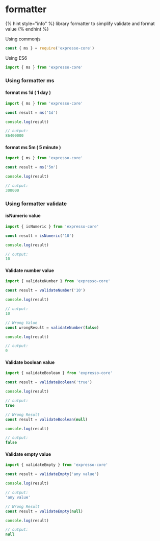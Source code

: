 # formatter

{% hint style="info" %}
library formatter to simplify validate and format value
{% endhint %}

Using commonjs

```javascript
const { ms } = require('expresso-core')
```

Using ES6

```javascript
import { ms } from 'expresso-core'
```

### Using formatter ms

#### format ms 1d ( 1 day )

```javascript
import { ms } from 'expresso-core'

const result = ms('1d')

console.log(result)

// output:
86400000
```

#### format ms 5m ( 5 minute )

```javascript
import { ms } from 'expresso-core'

const result = ms('5m')

console.log(result)

// output:
300000
```

### Using formatter validate

#### isNumeric value

```javascript
import { isNumeric } from 'expresso-core'

const result = isNumeric('10')

console.log(result)

// output:
10
```

#### Validate number value

```javascript
import { validateNumber } from 'expresso-core'

const result = validateNumber('10')

console.log(result)

// output:
10

// Wrong Value
const wrongResult = validateNumber(false)

console.log(result)

// output:
0
```

#### Validate boolean value

```javascript
import { validateBoolean } from 'expresso-core'

const result = validateBoolean('true')

console.log(result)

// output:
true

// Wrong Result
const result = validateBoolean(null)

console.log(result)

// output:
false
```

#### Validate empty value

```javascript
import { validateEmpty } from 'expresso-core'

const result = validateEmpty('any value')

console.log(result)

// output:
'any value'

// Wrong Result
const result = validateEmpty(null)

console.log(result)

// output:
null
```
